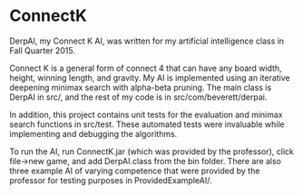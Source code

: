 # ConnectK

DerpAI, my Connect K AI, was written for my artificial intelligence class in Fall Quarter 2015.

Connect K is a general form of connect 4 that can have any board width, height, winning length, and gravity. My AI is implemented using an iterative deepening minimax search with alpha-beta pruning. The main class is DerpAI in src/, and the rest of my code is in src/com/beverett/derpai.

In addition, this project contains unit tests for the evaluation and minimax search functions in src/test. These automated tests were invaluable while implementing and debugging the algorithms.

To run the AI, run ConnectK.jar (which was provided by the professor), click file->new game, and add DerpAI.class from the bin folder. There are also three example AI of varying competence that were provided by the professor for testing purposes in 
ProvidedExampleAI/.